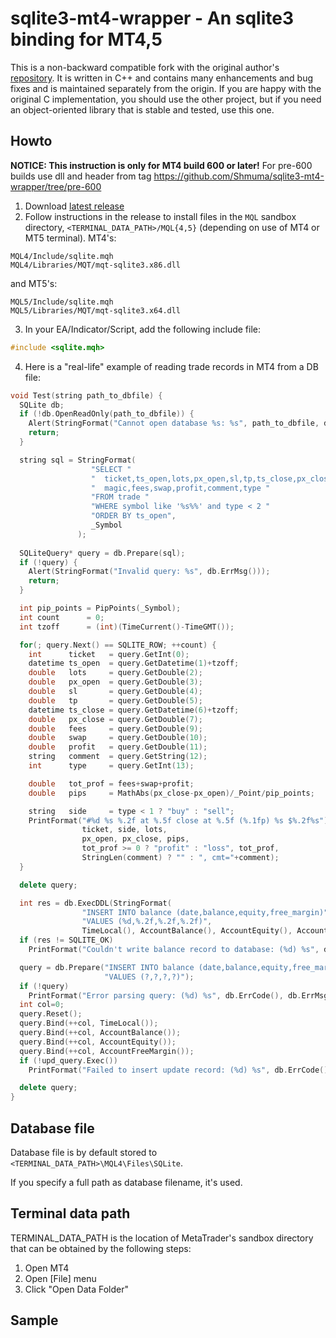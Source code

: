 sqlite3-mt4-wrapper - An sqlite3 binding for MT4,5
==================================================

This is a non-backward compatible fork with the original author's
[repository](https://github.com/Shmuma/sqlite3-mt4-wrapper).
It is written in C++ and contains many enhancements and bug fixes
and is maintained separately from the origin.  If you are happy
with the original C implementation, you should use the other
project, but if you need an object-oriented library that is
stable and tested, use this one.

## Howto

**NOTICE: This instruction is only for MT4 build 600 or later!**
For pre-600 builds use dll and header from tag https://github.com/Shmuma/sqlite3-mt4-wrapper/tree/pre-600

1. Download [latest release](https://github.com/saleyn/sqlite3-mt4-wrapper/releases)
2. Follow instructions in the release to install files in the ``MQL`` sandbox directory,
   ``<TERMINAL_DATA_PATH>/MQL{4,5}`` (depending on use of MT4 or MT5 terminal).
MT4's:
```
MQL4/Include/sqlite.mqh
MQL4/Libraries/MQT/mqt-sqlite3.x86.dll
```
and MT5's:
```
MQL5/Include/sqlite.mqh
MQL5/Libraries/MQT/mqt-sqlite3.x64.dll
```

3. In your EA/Indicator/Script, add the following include file:

```cpp
#include <sqlite.mqh>
```
4. Here is a "real-life" example of reading trade records in MT4 from a DB file:

```cpp
void Test(string path_to_dbfile) {
  SQLite db;
  if (!db.OpenReadOnly(path_to_dbfile)) {
    Alert(StringFormat("Cannot open database %s: %s", path_to_dbfile, db.ErrMsg()));
    return;
  }

  string sql = StringFormat(
                  "SELECT "
                  "  ticket,ts_open,lots,px_open,sl,tp,ts_close,px_close,"
                  "  magic,fees,swap,profit,comment,type "
                  "FROM trade "
                  "WHERE symbol like '%s%%' and type < 2 "
                  "ORDER BY ts_open",
                  _Symbol
               );
  
  SQLiteQuery* query = db.Prepare(sql);
  if (!query) {
    Alert(StringFormat("Invalid query: %s", db.ErrMsg()));
    return;
  }

  int pip_points = PipPoints(_Symbol);
  int count      = 0;
  int tzoff      = (int)(TimeCurrent()-TimeGMT());

  for(; query.Next() == SQLITE_ROW; ++count) {
    int      ticket   = query.GetInt(0);
    datetime ts_open  = query.GetDatetime(1)+tzoff;
    double   lots     = query.GetDouble(2);
    double   px_open  = query.GetDouble(3);
    double   sl       = query.GetDouble(4);
    double   tp       = query.GetDouble(5);
    datetime ts_close = query.GetDatetime(6)+tzoff;
    double   px_close = query.GetDouble(7);
    double   fees     = query.GetDouble(9);
    double   swap     = query.GetDouble(10);
    double   profit   = query.GetDouble(11);
    string   comment  = query.GetString(12);
    int      type     = query.GetInt(13);

    double   tot_prof = fees+swap+profit;
    double   pips     = MathAbs(px_close-px_open)/_Point/pip_points;

    string   side     = type < 1 ? "buy" : "sell";
    PrintFormat("#%d %s %.2f at %.5f close at %.5f (%.1fp) %s $%.2f%s"),
                ticket, side, lots,
                px_open, px_close, pips,
                tot_prof >= 0 ? "profit" : "loss", tot_prof,
                StringLen(comment) ? "" : ", cmt="+comment);
  }

  delete query;

  int res = db.ExecDDL(StringFormat(
                "INSERT INTO balance (date,balance,equity,free_margin)"
                "VALUES (%d,%.2f,%.2f,%.2f)",
                TimeLocal(), AccountBalance(), AccountEquity(), AccountFreeMargin()));
  if (res != SQLITE_OK)
    PrintFormat("Couldn't write balance record to database: (%d) %s", db.ErrCode(), db.ErrMsg());

  query = db.Prepare("INSERT INTO balance (date,balance,equity,free_margin)"
                     "VALUES (?,?,?,?)");
  if (!query)
    PrintFormat("Error parsing query: (%d) %s", db.ErrCode(), db.ErrMsg()
  int col=0;
  query.Reset();
  query.Bind(++col, TimeLocal());
  query.Bind(++col, AccountBalance());
  query.Bind(++col, AccountEquity());
  query.Bind(++col, AccountFreeMargin());
  if (!upd_query.Exec())
    PrintFormat("Failed to insert update record: (%d) %s", db.ErrCode(), db.ErrMsg());

  delete query;
}
```

## Database file

Database file is by default stored to ``<TERMINAL_DATA_PATH>\MQL4\Files\SQLite``.

If you specify a full path as database filename, it's used.

## Terminal data path

TERMINAL_DATA_PATH is the location of MetaTrader's sandbox directory that can be
obtained by the following steps:

1. Open MT4
2. Open [File] menu
3. Click "Open Data Folder"

## Sample

